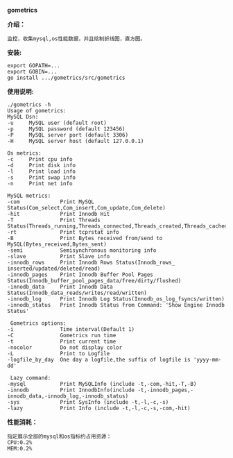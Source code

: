**gometrics**

**介绍：**

    监控，收集mysql,os性能数据，并且绘制折线图，直方图。

**安装:**

	export GOPATH=...
    export GOBIN=...
    go install .../gometrics/src/gometrics

**使用说明:**
    
	./gometrics -h
    Usage of gometrics:
    MySQL Dsn:
    -u     MySQL user (default root)
    -p 	   MySQL password (default 123456)
    -P     MySQL server port (default 3306)
    -H     MySQL server host (default 127.0.0.1)
    
    Os metrics:
    -c     Print cpu info
    -d     Print disk info
    -l     Print load info
    -s     Print swap info
    -n     Print net info
    
    MySQL metrics:
    -com   			 Print MySQL Status(Com_select,Com_insert,Com_update,Com_delete)
    -hit   			 Print Innodb Hit
    -T    			 Print Threads Status(Threads_running,Threads_connected,Threads_created,Threads_cached)
    -rt				 Print tcprstat info
    -B     			 Print Bytes received from/send to MySQL(Bytes_received,Bytes_sent)
    -semi  			 Semisynchronous monitoring info
    -slave 			 Print Slave info
    -innodb_rows     Print Innodb Rows Status(Innodb_rows_ inserted/updated/deleted/read)
    -innodb_pages    Print Innodb Buffer Pool Pages Status(Innodb_buffer_pool_pages_data/free/dirty/flushed)
    -innodb_data     Print Innodb Data Status(Innodb_data_reads/writes/read/written)
    -innodb_log      Print Innodb Log Status(Innodb_os_log_fsyncs/written)
    -innodb_status   Print Innodb Status from Command: 'Show Engine Innodb Status'

     Gometrics options:
    -i     			 Time interval(Default 1)
	-C     			 Gometrics run time
    -t     			 Print current time
    -nocolor         Do not display color
    -L     			 Print to Logfile
    -logfile_by_day  One day a logfile,the suffix of logfile is 'yyyy-mm-dd'
    
     Lazy command:
    -mysql           Print MySQLInfo (include -t,-com,-hit,-T,-B)
    -innodb          Print InnodbInfo(include -t,-innodb_pages,-innodb_data,-innodb_log,-innodb_status)
    -sys   			 Print SysInfo (include -t,-l,-c,-s)
    -lazy  			 Print Info (include -t,-l,-c,-s,-com,-hit)


**性能消耗：**

    指定展示全部的mysql和os指标约占用资源：
    CPU:0.2%
    MEM:0.2%